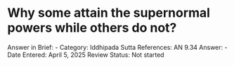 # Why some attain the supernormal powers while others do not?

Answer in Brief: -
 Category: Iddhipada
Sutta References: AN 9.34
Answer: -
Date Entered: April 5, 2025
Review Status: Not started